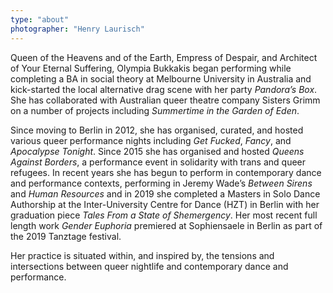 ```yaml
---
type: "about"
photographer: "Henry Laurisch"
---
```

Queen of the Heavens and of the Earth, Empress of Despair, and Architect of Your Eternal Suffering, Olympia Bukkakis began performing while completing a BA in social theory at Melbourne University in Australia and kick-started the local alternative drag scene with her party *Pandora’s Box*. She has collaborated with Australian queer theatre company Sisters Grimm on a number of projects including *Summertime in the Garden of Eden*. 

Since moving to Berlin in 2012, she has organised, curated, and hosted various queer performance nights including *Get Fucked*, *Fancy*, and *Apocalypse Tonight*. Since 2015 she has organised and hosted *Queens Against Borders*, a performance event in solidarity with trans and queer refugees. In recent years she has begun to perform in contemporary dance and performance contexts, performing in Jeremy Wade’s *Between Sirens* and *Human Resources* and in 2019 she completed a Masters in Solo Dance Authorship at the Inter-University Centre for Dance (HZT) in Berlin with her graduation piece *Tales From a State of Shemergency*. Her most recent full length work *Gender Euphoria* premiered at Sophiensaele in Berlin as part of the 2019 Tanztage festival. 

Her practice is situated within, and inspired by, the tensions and intersections between queer nightlife and contemporary dance and performance. 